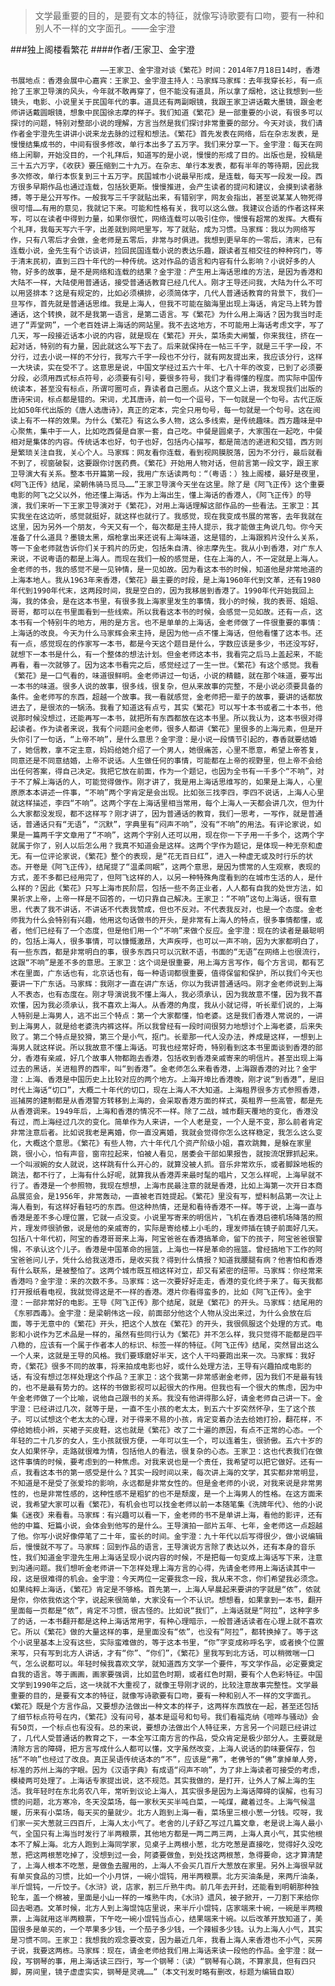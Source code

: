 > 文学最重要的目的，是要有文本的特征，就像写诗歌要有口吻，要有一种和别人不一样的文字面孔。——金宇澄

###独上阁楼看繁花
####作者/王家卫、金宇澄

						——王家卫、金宇澄对谈《繁花》时间：2014年7月18日14时，香港书展地点：香港会展中心嘉宾：王家卫、金宇澄主持人：马家辉马家辉：去年我穿长衫，有一点抢了王家卫导演的风头，今年就不敢再穿了，但不能没有道具，所以拿了烟枪，这让我想到一些镜头，电影、小说里关于民国年代的事。道具还有两副眼镜，我跟王家卫讲话戴大墨镜，跟金老师讲话戴圆眼镜，想象中民国徐志摩的样子。我们知道《繁花》是一部重要的小说，有很多可以探讨的问题，特别对整部小说的理解，方言当然是我们探讨非常重要的部分。今天对谈，我们请作者金宇澄先生讲讲小说来龙去脉的过程和想法。《繁花》首先发表在网络，后在杂志发表，是慢慢结集成书的，中间有很多修改，单行本出多了五万字。我们来分享一下。金宇澄：每天在网络上闲聊，开始没目的，一个礼拜后，知道写的是小说，慢慢的形成了目的。出版也是，投稿是三十五六万字，《收获》要压缩到二十九万。在杂志、单行本发表，都有半年的等待期，因此我多次修改，单行本恢复到三十五万字。民国城市小说最早形成，是连载，每天写一段发一段。西方很多早期作品也通过连载，包括狄更斯。慢慢推进，会产生读者的提问和建议，会摸到读者脉搏，等于是公开写作。一般我写三千字就贴出来，有错别字，网友会指出，甚至说某某人物死得很可惜……有用的意见，我就记下来。可能和性格有关，我可以这么做。我建议合适的作者这样来写，可以在读者中得到力量，如果你很忙，网络连载可以吸引住你，慢慢有超常的发挥。大概有个礼拜，我每天写六千字，出差就到网吧里写，写了就贴，成为习惯。马家辉：我以为网络写作，只有八零后才会做，金老师是五零后，非常与时俱进。我想到更早年的一零后，清末，已有连载小说，金先生有个访谈讲，捡回民国连载小说的表达乐趣，跟读者互相交往的种种窍门，等于清末民初，直到三四十年代的一种传统。这对作品的语言和内容有什么影响？小说好多的人物，好多的故事，是不是网络和连载的结果？金宇澄：产生用上海话思维的方法，是因为香港和大陆不一样，大陆使用普通话，接受普通话教育已经几代人。刚才王导还问我，大陆为什么不可以用竖排本？这是有规定的，比如必须横排，必须简体字，几代人普通话教育的背景下，我们一旦写作，首先就是普通话思维。我是上海人，但我不可能在脑海里出现上海话，肯定马上转为普通话，这个转换，就不是我第一语言，是第二语言。写《繁花》为什么用上海话？因为我当时走进了“弄堂网”，一个老百姓讲上海话的网站里。我不去这地方，不可能用上海话考虑文字，写了几天，写一段接近话本小说的内容，就是现在《繁花》开头，菜场卖大闸蟹，你来我往，挤在一起对话，特别的有力量，因此就这么写下去了。后来就保持在一帖三千字，就是三千字一段，不分行，过去小说一样的不分行，我写六千字一段也不分行，就有网友提出来，我应该分行，这样一大块读，实在受不了。这意思是说，中国文学经过五六十年、七八十年的改变，已到了必须要分段，必须用西式标点符号，必须要有引号，要很多符号，我们才看得懂的程度。而实际中国传统读本，甚至没有标点，所谓可圈可点，靠读者自己圈点。从这个意义上讲，我发现我们出版的唐诗宋词，标点都是错的。宋词，尤其唐诗，前一句一个逗号，下一句就是一个句号。古代正版比如50年代出版的《唐人选唐诗》，真正的定本，完全只用句号，每一句就是一个句号。这在阅读上有不一样的效果。为什么《繁花》有这么多人物，这么多线索，是传统趣味。西方趣味是中心聚焦，集中于一人，比如吃西餐是自家一套，自己吃。中餐是圆桌子，大家围在一起吃，中餐相对是集体的内容。传统话本也好，句子也好，包括内心描写，都是简洁的递进和交错，西方则是繁琐关注自我，关心个人。马家辉：网友看你连载，看到视网膜脱落，因为不分行，最后就看不到了，视窗破裂，这要跟你讨医药费。《繁花》开始用人物对话，但前言第一段文字，跟王家卫导演大有关系。整本书开篇第一段，我用广东话读两句：“（粤语：）独上阁楼，最好是夜里，《阿飞正传》结尾，梁朝伟骑马觅马……”王家卫导演今天坐在这里。除了是《阿飞正传》这个重要电影的阿飞之父以外，他还懂上海话。作为上海出生，懂上海话的香港人，《阿飞正传》的导演，我们来听一下王家卫导演对于《繁花》，对用上海话理解这部作品的一些看法。王家卫：其实我坐在这边听，感觉就挺好，就这样也就行了。我感觉，现在我变成书展的常客，去年我就在这里，因为另外一个朋友，今天又有一个，每次都是主持人提示，我才能做主角说几句。你今天准备了什么道具？墨镜太黑，烟枪拿出来还说有上海味道，这是错的，上海跟鸦片没什么关系，等一下金老师就告诉你们关于鸦片的历史，包括朱自清、徐志摩先生。我从小到香港，对广东人来说，不说粤语的都是上海人。而现在我们一般的感觉是，住在上海的人，不一定就是上海人。金老师的书，我的感觉不是一见钟情，是一见如故。因为看这本书的时候，知道他是非常地道的上海本地人。我从1963年来香港，《繁花》最主要的时段，是上海1960年代到文革，还有1980年代到1990年代末，这两段时间，我是空白的，因为我移居到香港了。1990年代开始我回上海，我的体会，是在这本书里，有很多我上海家里发生的事情，我小的时候，我的表哥、姐姐、哥哥，都可以在书里面看到一些线索。所以我看这本书的时候，会感觉一见如故。还有一点，这本书有一个特别牛的地方，用的是方言。也不是单单的上海话，金老师做了一件很重要的事情：上海话的改良。今天为什么马家辉会来主持，是因为他一点不懂上海话，但他看懂了这本书。还有一点，感觉现在的作家写一本书，都是今天这个题目是什么，字数应该是多少，书还没写好，就想下一本书是什么，有一个整体的想法计划。但金老师这本书，我看完之后马上盖起来，不能再看，看一次就够了。因为这本书看完之后，感觉经过了一生一世。《繁花》有这个感觉。我看《繁花》是一口气看的，味道很鲜明。金老师讲过一句话，小说的精髓，就在那个味道，要写出一本书的味道。很多人说的故事，很多线，很复杂，但从来故事的完整，不是小说必须要具备的条件。金老师写的东西，超越一个故事。我一看就感觉，金老师把一辈子的故事，要讲的话都放进去了，是很浓的一锅汤。我看了知道这有点亏，其实《繁花》可以写十本书或者二十本书，他说那时候没想过，还能再写一本书，就把所有东西都放在这本书里。所以我认为，这本书很对得起读者。作为读者来说，我有个问题问金老师，很多人都讲《繁花》里很多的上海元素，但是开头你引了一句话，“上帝不响”，是什么意思？金宇澄：是小说一段情节引起的，春香就要结婚了，她信教，拿不定主意，妈妈给她介绍了一个男人，她很痛苦，心里不愿意，希望上帝答复，同意还是不同意结婚，上帝不说话。人生做任何的事情，可能都在上帝的视野里，但上帝不会给出任何答案，得自己决定。我把它放在前面，作为一个题记，也因为全书有一千多个“不响”，对于不了解上海话的人，可能觉得做作。刚才讲了，我是用上海话思维写的，如果是上海人，心里原原本本讲述一件事，“不响”两个字肯定是会出现。比如张三找李四，李四不说话，上海人心里就这样描述，李四“不响”。这两个字在上海话里相当常用，每个上海人一天都会讲几次，但为什么大家都没发现，都不这样写？刚才讲了，因为普通话的教育，我们一思考，一写作，就是普通话，普通话只有“无语”，“沉默”，字典里有“闷声不响”，没有“不响”的用法。有评论家说，如果是一篇两千字文章用了“不响”，这两个字别人还可以用，现在你一下子用一千多个，这两个字就属于你了，别人以后怎么用？我真不知道会是这样。这两个字作为题记，是体现一种无奈和虚无。有一位评论家说，《繁花》整个的表现，是“花无百日红”，进入一种虚无或及时行乐的状态。开卷是《阿飞正传》，结尾提了“温柔同眠”，这两个意思，是因为惯常的人生观察，表现的方式，差不多都已经用完了，但阿飞这样的人，以另一种特殊角度看到的在城市生活的人，是什么样的？因此《繁花》只写上海市民阶层，包括一些不务正业者，人人都有自我的处世方法，如果祈求上帝，上帝一样是不回答的，一切只靠自己解决。王家卫：“不响”这句上海话，很有意思，代表了我不讲话，不讲话不代表我赞成，但也不反对。不代表我反对，也是一个态度。金老师我为什么会特别有兴趣，他用这句话做书的开头，是非常有上海人的特点，很多事情都懂，或者，他们已经有了一个态度，但是他们用一个“不响”来做个反应。金宇澄：现在的读者是最聪明的，包括上海人，很多事情，可以慷慨激昂，大声疾呼，也可以一声不响，因为大家都明白了，有一些东西，都是非常明白的事，很多东西只可以沉默不语，书面的“无语”在网络上也很流行，这跟“不响”是差不多的意思。王家卫：这个词是很重要，用上海方言写作，每个方言词，都有艺术在里面，广东话也有，北京话也有，每一种语词都很重要，值得保留和保护，所以我们今天也要讲一下广东话。马家辉：我刚才一直在讲广东话，你以为我讲普通话吗。刚才金老师说到上海人不表态，也有态度在。刚才导演说我不懂上海人，我必须承认，因为我故意不懂，因为我不喜欢懂，因为我必须承认，我不喜欢上海人。从香港的角度，我从小就记得，听长辈们说的，上海人特别是上海男人，逃不出三个特点：第一个大家都懂，怕老婆。这是我们香港人常说的，一讲到上海男人，就是给老婆洗内裤这样。所以我曾经有一段时间很努力地想讨个上海老婆，后来失败了。第二个特点是狡猾，第三个是小气，抠门。长辈那一代人没办法，养成是这样，一想到上海男人就这样说。所以我故意不懂上海话。可我也经常好奇，特别看到这本书里面谈到香港的部分，香港有亲戚，好几个故事人物都跑去香港，包括收到香港亲戚寄来的明信片。甚至出现上海过去的黑话，关进租界的西牢，叫“到香港”。金老师怎么来看香港，上海跟香港的对比？金宇澄：上海、香港是中国历史上比较对应的两个地方。上海开埠比香港晚，刚才说“到香港”，是旧时代上海话“切口”，大概二十年代的切口，现在上海人不大知道。上海租界很多方式参照香港，巡捕房的建制都是从香港警方转移到上海的，会采取香港方面的样式，英租界一些高管，都是先从香港调来。1949年后，上海和香港的情况不一样。除了二战，城市翻天覆地的变化，香港没有过，而上海经过几次的变化。简单作为人来讲，一个人老是变，一个人是不变，那么前者肯定非常注意后者。比如说我老是离婚，你一直没离婚，我就会觉得你怎么这样稳定，我怎么这么变化，大概这个意思。《繁花》有些人物，六十年代几个资产阶级小姐，喜欢跳舞，是躲在家里跳，很小心，怕有声音，窗帘拉起来，怕被人看见，居委会干部如果报告，就按流氓罪抓起来。一个叫淑婉的女人就说，这样跳有什么开心的，就算没被人抓。音乐非常欢乐，或者脚跺地板的跳法，都不行了，上海有什么好呢，就算我从香港弄来最时髦的唱片，又怎么样呢，上海早就不行了。香港是一个参照物，我现在想想，上海市民最注意的就是香港，比如上海第一次开日本商品展览会，是1956年，非常轰动，一直被老百姓提起。《繁花》里没有写，塑料制品第一次让上海人看到，有这样好看轻巧的东西。但这种热情，还是和看待香港不一样。等于说，上海一直与香港是差不多心理位置，它就一点没变。小说里写寄来的明信片，飞机在香港启德机场降落的照片，理发师很骄傲，说是他的亲戚寄的，实际是寄给楼上小毛的，理发师插在镜子前面好几天。包括八十年代初，阿宝的香港哥哥来上海，阿宝爸爸在香港搞革命，留下的孩子，阿宝爸爸很警惕，不承认这个儿子。香港是中国革命的摇篮，上海也一样是革命的摇篮。曾经搞地下工作的阿宝爸爸问儿子，凭什么给我送港币，是收买我？得到什么情报？知道我腰腿有病？他害怕和香港有什么联系，是被整怕了。这两个城市既互相这样对立，却又有紧密的纽带。马家辉：你经常来香港吗？金宇澄：来的次数不多。马家辉：这一次要好好走走，香港的变化终于来了。每天我都打开报纸看电视，我就觉得这是不一样的香港。港片你看得蛮多的，比如《阿飞正传》。金宇澄：一部非常好的电影。王导《阿飞正传》那个结尾，就是《繁花》的开头。马家辉：结尾用的《东邪西毒》。金宇澄：是梁朝伟这一段，前面部分他这个人物从没出来过，为什么会放在后面，等于无意中的《繁花》开头，把这个人放在《繁花》的开头，我很佩服这个处理的方式。电影和小说作为艺术品是一样的，虽然有些同行认为《繁花》并不怎么样，我只觉得不能都是四平八稳的，应该有一个属于作者本人的标识、标签一样的特征。《阿飞正传》结尾，突然冒出这么一个人来，这就是王导的风格。我们要琢磨好半天，这个人干吗要跑出来一次。马家辉：我好奇，《繁花》很多不同的故事，将来拍成电影也好，或什么处理方法，王导有兴趣拍成电影的话，有没有想过怎样处理这个作品？王家卫：这个我第一非常感谢金老师，因为我们不是最有钱的，也不是最有势力的。这样的书做影视可以起很大的作用。但我也有一个很大的焦虑，因为中午金老师做了一个比喻，说他自己跟书的关系。我没有他讲得那么好，请金老师自己讲一下。金宇澄：已经讲过几次，就等于是，一直不生小孩的老太太，到五六十岁突然怀孕，生了这个孩子。可以试想这个老太太的心理，对于得来不易的小孩，肯定变着办法去给她打扮，翻花样，不停给她梳小辫，买裙子买皮鞋，这也就是《繁花》改了二十遍的原因，有点不正常的心态。一个年轻的二十几岁的女人，生小孩就很方便，一年可以生一个，可以连着生，很骄傲。五六十岁的女人如果怀孕，走路就很难为情，包括他人的看法，很复杂的心态。王家卫：这也代表我们在做这件事情的时候，要考虑到的一种焦虑。对我来说也是一个责任，我希望可以把它做好。还有一点，我看这本书的第一感受是什么？其实一段时间以来，每次讲上海的文学，其实都非常明显，不知道是不是受了张爱玲的影响，永远都是非常女性的。但是金老师的小说，对我来说是非常男性的，也是非常性感的，这种性感不是粗犷的也不是颓废，是一个上海男人的性格。在这方面来说，我希望大家可以看《繁花》，有机会也可以找金老师以前一本随笔集《洗牌年代》、他的小说集《迷夜》来看看。马家辉：有兴趣可以看一下，金老师的书不是单讲上海，看他的影评，还有他的中篇、短篇小说，会体会到他写的是什么。王导演拍一部片五年、七年，金老师这一点超越了他。你写小说好像停笔了二十年，蛮长的时间。金宇澄：九十年代以后写得很少，做小说编辑后，慢慢就不写了。马家辉：回到作品的语言，王导演说方言除了表达以外，还有本身的音乐性，我们知道金宇澄先生用上海话呈现小说内容的时候，不是把每一句变成上海话写下来，注意到沟通问题。我们想听金老师讲一下怎样处理上海方言的心得，先请金老师用上海话读其中一段，这是很难得的机会。金宇澄：今天两位一定要我念一段，我从来不念，你们希望我必须念。如果纯粹上海话，《繁花》肯定是不够格。首先第一，上海人早晨起来要讲的字就是“侬”，侬就是你，你侬我侬这个字，说起来很简单，大家没有一个不认识。想想看，如果拿到一本书，翻开里面每一页都是“侬”，肯定不习惯，很古怪的。比如说“我们”，上海话就是“阿拉”，这种字多了的话，一本书翻开都是这种上海话常用字，有种心理暗示，一般普通话读者在心理上就不喜欢它。所以《繁花》做的大量这样的事，是里面没有“侬”，也没有“阿拉”，都转换掉了。等于这个小说里基本上没有这些，实际蛮难做的，等于这本书里，“你”字变成称呼名字，或者换个位置来写，只有写到北方人讲话，才有“你”、“你们”，《繁花》里我写到北方话，可以稍微喘一口气，怎么说都可以。年轻时候我喜欢文学，就知道西方文学一个要件，写文学作品，必定要奠定自我的语言。等于画画，画家要强调，比如蓝色时期，或者红色时期，要有个人色彩特征。中国文学到1990年之后，这一块就不大重视了，就像王导刚才说的，比较注意故事完整性。文学最重要的目的，是要有文本的特征，就像写诗歌要有口吻，要有一种和别人不一样的文字面孔。《繁花》既是个方言作品，又要想办法做出一种文本的样子，这两样东西放在一起，甚至还包括了细节标点符号在内，《繁花》没有问号，基本是逗号和句号。我们看福克纳《喧哗与骚动》会有50页，一个标点也有没有。总的来说，要想办法做出个人特征来，方言另一个问题已经讲过了，几代人受普通话的教育之下，一本全写江南方言的作品，受众肯定是极少部分人。主要就是清除方言的障碍，把方言写成什么人都可以懂，文字虽然改变，上海人说话的韵味要保存，包括“不响”也经过了改良。真正吴语传统话本的“不”，应该是“弗”，老佛爷的“佛”拿掉单人旁，标准的苏州上海的字眼。因为《汉语字典》有成语“闷声不响”，为了非上海读者可接受的考虑，模棱两可处理了。上海话专家提出说，这不规范。其实我做的，是打开，让外人了解上海的生活。我年轻时在东北务农八年，常听到议论上海人，其实很多是因为上海话障碍的误解，也有习惯的问题，北方寒冷，冬天没菜场，每一家秋天买半吨白菜，一吨煤，藏着过冬。上海气候温暖，历来有小菜场，每天买的量就少。北方人跑到上海一看，菜场里三根小葱一分钱。哎呀，我们家一买大葱就三四百斤，上海人太小气了。老舍的儿子舒乙写过几篇文章，老是说上海人最小气，全国只有上海当时发行了半两粮票，其他地方都是一两二两三两，上海人真小气，其实他根本不了解上海。北方人跑到上海同学家，见桌子上两根小葱，北方吃葱是直接吃，觉得好久没吃葱，把这两根葱吃掉了，没想到过一会，阿婆要做鱼，到处找这两根葱，急得要命，这才算清楚了，上海人根本不吃葱，是做鱼去腥用的，上海人不会买几百斤大葱放在家里。另外上海很早就有单买食品的习惯，比如一个小月饼，一碗小馄钝，用半两粮票。北方买油条是，来两斤油条，半斤馄钝，一斤饺子。《水浒》说，店家，割三斤熟牛肉。前几年去开封，还能看到明朝那种独轮车，盖一个棉被，里面是小山一样的一堆熟牛肉，《水浒》遗风，被子掀开，一刀割下来给你回去喝酒。文革时候，北方人到上海馄饨店里说，来半斤小馄钝，店家端来十碗，一碗是半两粮票，上海就用这半两粮票，下午吃一碗小馄钝当点心，结果端来十碗。以后改革开放知道了，美国很多是单买的，一个苹果多少钱，一个茄子多少钱，一个辣椒多少钱。认为上海人小气，其实是习惯不同。王家卫：我想我的观念要改变，因为最近几年，我看上海人来香港也不小气，买房子说，我要这两栋。马家辉：现在，请金老师给我们用上海话来读一段他的作品。金宇澄：就一段，写钢琴的事，用上海话读三四行，写一个钢琴：（读）“钢琴有心跳，不算家具，但有四只脚，房间里，镜子虚虚实实，钢琴是灵魂……”（本文刊发时略有删改，标题为编辑自取）			  		
